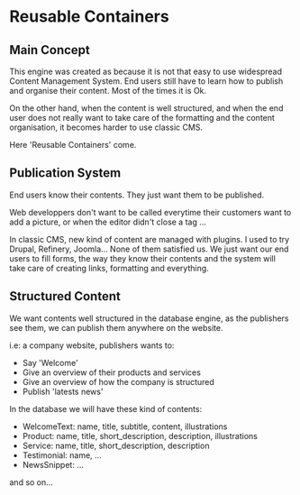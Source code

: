 Reusable Containers
===================


Main Concept
------------

This engine was created as because it is not that easy to use widespread Content Management System. End users still have to learn how to publish and organise their content. Most of the times it is Ok.

On the other hand, when the content is well structured, and when the end user does not really want to take care of the formatting and the content organisation, it becomes harder to use classic CMS.

Here 'Reusable Containers' come.


Publication System
------------------

End users know their contents. They just want them to be published.

Web developpers don't want to be called everytime their customers want to add a picture, or when the editor didn't close a tag ...

In classic CMS, new kind of content are managed with plugins. I used to try Drupal, Refinery, Joomla... None of them satisfied us. We just want our end users to fill forms, the way they know their contents and the system will take care of creating links, formatting and everything.


Structured Content
------------------

We want contents well structured in the database engine, as the publishers see them, we can publish them anywhere on the website.

i.e: a company website, publishers wants to:

* Say 'Welcome'
* Give an overview of their products and services
* Give an overview of how the company is structured
* Publish 'latests news'

In the database we will have these kind of contents:

* WelcomeText: name, title, subtitle, content, illustrations
* Product: name, title, short\_description, description, illustrations
* Service: name, title, short\_description, description
* Testimonial: name, ...
* NewsSnippet: ...

and so on...
